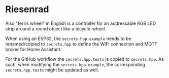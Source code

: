 Riesenrad
=========

Also "ferris wheel" in English is a controller for an addressable RGB LED strip
around a round object like a bicycle-wheel.

When using an ESP32, the `secrets.hpp.example` needs to be renamed/copied to
`secrets.hpp` to define the WiFi connection and MQTT broker for Home Assistant.

For the GitHub workflow the `secrets.hpp.tests` is copied to `secrets.hpp`. As
such, when modifying the `secrets.hpp.example`, the corresponding
`secrets.hpp.tests` might be updated as well.
